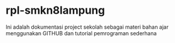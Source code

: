 # rpl-smkn8lampung
Ini adalah dokumentasi project sekolah sebagai materi bahan ajar menggunakan GITHUB dan tutorial pemrograman sederhana 
